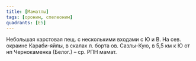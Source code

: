 ```yaml
---
title: [Маматлы]
tags: [ороним, спелеоним]
quadrants: [Е5]
---
```


Небольшая карстовая пещ. с несколькими входами с Ю и В. На сев. окраине
Караби-яйлы, в скалах л. борта ов. Сазлы-Кую, в 5,5 км к Ю от нп Чернокаменка
(Белог.) – ср. РПН мамат.
